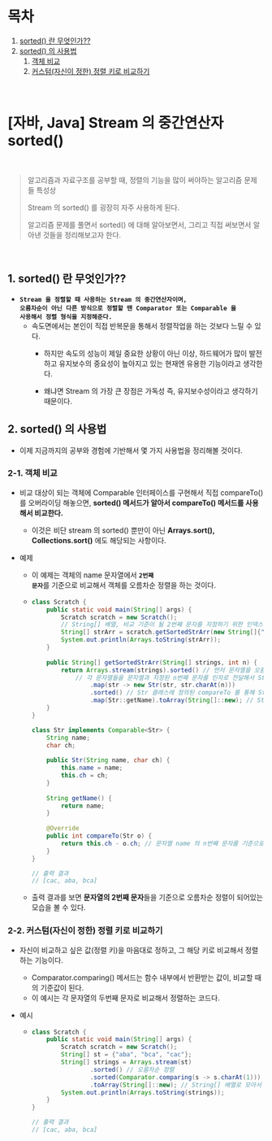 # 목차

1. [sorted() 란 무엇인가??](#1-sorted-란-무엇인가) <br/>
2. [sorted() 의 사용법](#2-sorted-의-사용법) <br/>
    1. [객체 비교](#2-1-객체-비교) <br/>
    2. [커스텀(자신이 정한) 정렬 키로 비교하기](#2-2-커스텀자신이-정한-정렬-키로-비교하기) <br/>

<br/>

# [자바, Java] Stream 의 중간연산자 sorted()

<br/>

> 알고리즘과 자료구조를 공부할 때, 정렬의 기능을 많이 써야하는 알고리즘 문제들 특성상 
>
> Stream 의 sorted() 를 굉장히 자주 사용하게 된다.
>
> 알고리즘 문제를 풀면서 sorted() 에 대해 알아보면서, 그리고 직접 써보면서 알아낸 것들을 정리해보고자 한다.

<br/>

## 1. sorted() 란 무엇인가??

- <code><strong>Stream 을 정렬할 때 사용하는 Stream 의 중간연산자이며, 오름차순이 아닌 다른 방식으로 정렬할 땐 Comparator 또는 Comparable 을 사용해서 정렬 형식을 지정해준다.</strong></code>
  - 속도면에서는 본인이 직접 반복문을 통해서 정렬작업을 하는 것보다 느릴 수 있다. 
    - 하지만 속도의 성능이 제일 중요한 상황이 아닌 이상, 하드웨어가 많이 발전하고 유지보수의 중요성이 높아지고 있는 현재엔 유용한 기능이라고 생각한다.

    - 왜냐면 Stream 의 가장 큰 장점은 가독성 즉, 유지보수성이라고 생각하기 때문이다.

      

## 2. sorted() 의 사용법

- 이제 지금까지의 공부와 경험에 기반해서 몇 가지 사용법을 정리해볼 것이다.


### 2-1. 객체 비교

- 비교 대상이 되는 객체에 Comparable 인터페이스를 구현해서 직접 compareTo() 를 오버라이딩 해놓으면, **sorted() 메서드가 알아서 compareTo() 메서드를 사용해서 비교한다.**

  - 이것은 비단 stream 의 sorted() 뿐만이 아닌 **Arrays.sort(), Collections.sort()** 에도 해당되는 사항이다.

- 예제

  - 이 예제는 객체의 name 문자열에서 <code><strong>2번째 문자</strong></code>를 기준으로 비교해서 객체를 오름차순 정렬을 하는 것이다.

  - ```java
    class Scratch {
        public static void main(String[] args) {
            Scratch scratch = new Scratch();
            // String[] 배열, 비교 기준이 될 2번째 문자를 지정하기 위한 인덱스 1을 인자로 전달
            String[] strArr = scratch.getSortedStrArr(new String[]{"aba", "bca", "cac"}, 1); 
            System.out.println(Arrays.toString(strArr));
        }
        
        public String[] getSortedStrArr(String[] strings, int n) {
            return Arrays.stream(strings).sorted() // 먼저 문자열을 오름차순으로 정렬
                // 각 문자열들을 문자열과 지정된 n번째 문자를 인자로 전달해서 Str 클래스로 치환한다. 
                    .map(str -> new Str(str, str.charAt(n))) 
                    .sorted() // Str 클래스에 정의된 compareTo 를 통해 Str 클래스들을 정렬한다.
                    .map(Str::getName).toArray(String[]::new); // Str 클래스들을 getName() 메서드를 사용해서 다시 문자열들로 치환한다.
        }
    }
    
    class Str implements Comparable<Str> {
        String name;
        char ch;
        
        public Str(String name, char ch) {
            this.name = name;
            this.ch = ch;
        }
        
        String getName() {
            return name;
        }
        
        @Override
        public int compareTo(Str o) {
            return this.ch - o.ch; // 문자열 name 의 n번째 문자를 기준으로 오름차순 정렬
        }
    }
    
    // 출력 결과
    // [cac, aba, bca]
    ```

  - 출력 결과를 보면 **문자열의 2번째 문자**들을 기준으로 오름차순 정렬이 되어있는 모습을 볼 수 있다.

    

### 2-2. 커스텀(자신이 정한) 정렬 키로 비교하기

- 자신이 비교하고 싶은 값(정렬 키)을 마음대로 정하고, 그 해당 키로 비교해서 정렬하는 기능이다.

  - Comparator.comparing() 메서드는 함수 내부에서 반환받는 값이, 비교할 때의 기준값이 된다.
  - 이 예시는 각 문자열의 두번째 문자로 비교해서 정렬하는 코드다.

- 예시

  - ```java
    class Scratch {
        public static void main(String[] args) {
            Scratch scratch = new Scratch();
            String[] st = {"aba", "bca", "cac"};
            String[] strings = Arrays.stream(st)
                    .sorted() // 오름차순 정렬
                    .sorted(Comparator.comparing(s -> s.charAt(1))) // 2번째 문자를 기준으로 비교해서 오름차순 정렬
                    .toArray(String[]::new); // String[] 배열로 모아서 반환
            System.out.println(Arrays.toString(strings));
        }
    }
    
    // 출력 결과
    // [cac, aba, bca]
    ```

    